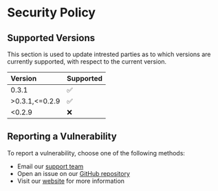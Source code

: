 # Security Policy

## Supported Versions

This section is used to update intrested parties as to which versions are currently supported, with respect to the current version.

|  Version       | Supported          |
| :------------- | :----------------- |
| 0.3.1          | :white_check_mark: |
| >0.3.1,<=0.2.9 | :white_check_mark: |
| <0.2.9         | :x:                |

## Reporting a Vulnerability

To report a vulnerability, choose one of the following methods:

- Email our [support team](mailto:support@scsys.io)
- Open an issue on our [GitHub repository](https://github.com/Scattered-Systems/scsys/issues)
- Visit our [website](https://scsys.io) for more information
